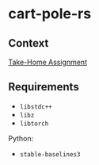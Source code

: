 # cart-pole-rs

## Context

[Take-Home Assignment](https://gist.github.com/meiemari/c952ce679c8d7e5d80f3c94be7c04c29)

## Requirements

- `libstdc++`
- `libz`
- `libtorch`

Python:

- `stable-baselines3`
